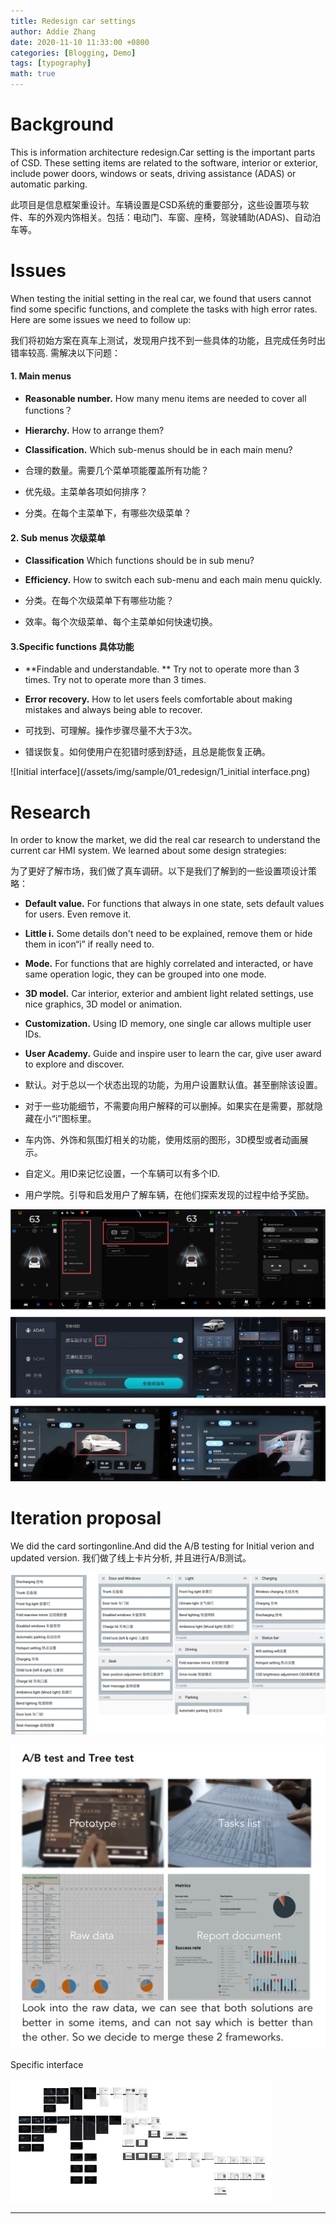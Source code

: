 ```yaml
---
title: Redesign car settings
author: Addie Zhang
date: 2020-11-10 11:33:00 +0800
categories: [Blogging, Demo]
tags: [typography]
math: true
---
```

# Background

This is information architecture redesign.Car setting is the important parts of CSD. These setting items are related to the software, interior or exterior, include power doors, windows or seats, driving assistance (ADAS) or automatic parking.

此项目是信息框架重设计。车辆设置是CSD系统的重要部分，这些设置项与软件、车的外观内饰相关。包括：电动门、车窗、座椅，驾驶辅助(ADAS)、自动泊车等。


# Issues
When testing the initial setting in the real car, we found that users cannot find some specific functions, and complete the tasks with high error rates. Here are some issues we need to follow up:

我们将初始方案在真车上测试，发现用户找不到一些具体的功能，且完成任务时出错率较高. 需解决以下问题：

#### 1. Main menus 
   - **Reasonable number.** How many menu items are needed to cover all functions？
   - **Hierarchy.** How to arrange them?  
   - **Classification.** Which sub-menus should be in each main menu?
      
   - 合理的数量。需要几个菜单项能覆盖所有功能？ 
   - 优先级。主菜单各项如何排序？
   - 分类。在每个主菜单下，有哪些次级菜单？
   
   
#### 2. Sub menus 次级菜单

   - **Classification** Which functions should be in sub menu?
   - **Efficiency.** How to switch each sub-menu and each main menu quickly.
   
   - 分类。在每个次级菜单下有哪些功能？
   - 效率。每个次级菜单、每个主菜单如何快速切换。

#### 3.Specific functions 具体功能
- **Findable and understandable. ** Try not to operate more than 3 times.
 Try not to operate more than 3 times.
- **Error recovery.** How to let users feels comfortable about making mistakes and always being able to recover.

- 可找到、可理解。操作步骤尽量不大于3次。
- 错误恢复。如何使用户在犯错时感到舒适，且总是能恢复正确。

![Initial interface](/assets/img/sample/01_redesign/1_initial interface.png)



# Research
In order to know the market, we did the real car research to understand the current car HMI system. We learned about some design strategies:
   
为了更好了解市场，我们做了真车调研。以下是我们了解到的一些设置项设计策略：

-  **Default value.** For functions that always in one state, sets default values for users. Even remove it.
-  **Little i.** Some details don't need to be explained, remove them or hide them in icon“i” if really need to.
- **Mode.** For functions that are highly correlated and interacted, or have same operation logic, they can be grouped into one mode.
- **3D model.** Car interior, exterior and ambient light related settings, use nice graphics, 3D model or animation. 
- **Customization.** Using ID memory, one single car allows multiple user IDs.
-  **User Academy.** Guide and inspire user to learn the car, give user award to explore and discover.

- 默认。对于总以一个状态出现的功能，为用户设置默认值。甚至删除该设置。
- 对于一些功能细节，不需要向用户解释的可以删掉。如果实在是需要，那就隐藏在小“i”图标里。
- 车内饰、外饰和氛围灯相关的功能，使用炫丽的图形，3D模型或者动画展示。
- 自定义。用ID来记忆设置，一个车辆可以有多个ID.
- 用户学院。引导和启发用户了解车辆，在他们探索发现的过程中给予奖励。

 ![research](/assets/img/sample/01_redesign/2_research.png)


# Iteration proposal
We did the card sortingonline.And did the A/B testing for Initial verion and updated version.
我们做了线上卡片分析, 并且进行A/B测试。

 ![card ](/assets/img/sample/01_redesign/3_card_sort.png)
 
 ![ab test ](/assets/img/sample/01_redesign/4_ab_test.png)

Specific interface 


 ![ab test ](/assets/img/sample/01_redesign/5_all_pages.png)







---